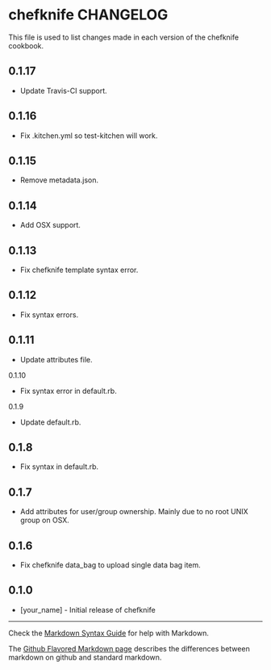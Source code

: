 chefknife CHANGELOG
===================

This file is used to list changes made in each version of the chefknife cookbook.

0.1.17
-----
- Update Travis-CI support.

0.1.16
------
- Fix .kitchen.yml so test-kitchen will work.

0.1.15
------
- Remove metadata.json.

0.1.14
------
- Add OSX support.

0.1.13
------
- Fix chefknife template syntax error.

0.1.12
------
- Fix syntax errors.

0.1.11
------
- Update attributes file.

0.1.10
- Fix syntax error in default.rb.

0.1.9
- Update default.rb.

0.1.8
-----
- Fix syntax in default.rb.

0.1.7
-----
- Add attributes for user/group ownership. Mainly due to no root UNIX group on OSX.

0.1.6
-----
- Fix chefknife data_bag to upload single data bag item.

0.1.0
-----
- [your_name] - Initial release of chefknife

- - -
Check the [Markdown Syntax Guide](http://daringfireball.net/projects/markdown/syntax) for help with Markdown.

The [Github Flavored Markdown page](http://github.github.com/github-flavored-markdown/) describes the differences between markdown on github and standard markdown.
